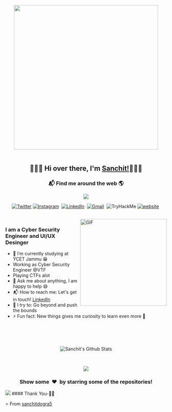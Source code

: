  <p align="center">
  <a href="#"><img src="https://github.com/punitkmryh/punitkmryh/blob/master/Developer.gif" width="450px"><br><br></a> 
  <h2 align='center'> 🙋🏻‍♂️ Hi over there, I'm <a href="https://sanchitdogra.me">Sanchit!</a>🧑🏻‍💻</h2>
</p>

 <h3  align='center'>📬 Find me around the web 🌎 </h3>
 <p align='center'>
  <a href="#"><img src="https://visitor-badge.glitch.me/badge?page_id=sanchitdogra5.sanchitdogra5"></a>
</p> 
<p align="center">
 <a href="https://twitter.com/sanchitdogra1"><img alt="Twitter" title="Twitter" src="https://img.shields.io/badge/-Twitter-blue?style=for-the-badge&logo=twitter&logoColor=white"/></a>
<a href="https://www.instagram.com/uniq_secr8/"><img src="https://img.shields.io/badge/instagram-%23E4405F.svg?&style=for-the-badge&logo=instagram&logoColor=white" alt="Instagram" /></a>&nbsp;
<a href="https://www.linkedin.com/in/sanchit-dogra-6921b717a/"><img src="https://img.shields.io/badge/linkedin-%230077B5.svg?&style=for-the-badge&logo=linkedin&logoColor=white" alt="LinkedIn" /></a>&nbsp;
<a href="mailto:sanchitdogra5@gmail.com?subject=Hi%20Sanchit!"><img src="https://img.shields.io/badge/gmail-%23D14836.svg?&style=for-the-badge&logo=gmail&logoColor=white" alt="Gmail"/></a>&nbsp;
 <img src="https://tryhackme-badges.s3.amazonaws.com/sanchitdogra5.png" alt="TryHackMe" > 
 <a href="https://www.sanchitodgra.me"><img src="https://img.shields.io/badge/website-black?&style=for-the-badge&logo=website&logoColor=white" alt="website" /></a>&nbsp;
</p>

<br>

<img align="right" height="270px" alt="GIF" src="https://i.pinimg.com/originals/e4/26/70/e426702edf874b181aced1e2fa5c6cde.gif" />



### I am a Cyber Security Engineer and UI/UX Desinger
- 🔭 I’m currently studying at YCET Jammu :grin:
-    Working as Cyber Security Engineer @VTF
-    Playing CTFs alot
- 💬 Ask me about anything, I am happy to help :smile:
- 📬 How to reach me: Let's get in touch! [LinkedIn](https://www.linkedin.com/in/sanchit-dogra-6921b717a/)
- 🧗 I try to: Go beyond and push the bounds
- ⚡ Fun fact: New things gives me curiosity to learn even more :raised_hands:

<br>
<br>
<br>

  
<p align='center'>
  <img align="center" src="https://github-readme-stats.vercel.app/api?username=sanchitdogra5&show_icons=true&title_color=fff&icon_color=79ff97&text_color=efefef&bg_color=24292e" alt="Sanchit's Github Stats">
</p>

<br>

<p align='center'>
  <img align="center" src="https://github-readme-stats.vercel.app/api/top-langs/?username=sanchitdogra5&show_icons=true&hide_border=true&theme=radical">
</p>



<div align="center">
<h3 align="center">Show some &nbsp;❤️&nbsp; by starring some of the repositories!</h3>
</div><img src="https://github.com/punitkmryh/punitkmryh/blob/master/wave.svg" />
#### Thank You-🙏🏼

⭐️ From [sanchitdogra5](https://github.com/sanchitdogra5)

